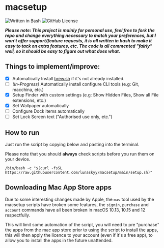 # macsetup
![Written in Bash](https://img.shields.io/badge/written%20in-Bash-blueviolet)
![GitHub License](https://img.shields.io/github/license/lunaskyy/macsetup)

***Please note: This project is mainly for personal use, feel free to fork the repo and change everything necessary to match your preferences, but I won't offer support/feature requests, it is all written in bash to make it easy to tack on extra features, etc. The code is all commented "fairly" well, so it should be easy to figure out what does what.***

## Things to implement/improve:
- [x] Automatically Install [brew.sh](https://brew.sh) if it's not already installed.
- [ ] *(In-Progress)* Automatically install configure CLI tools (e.g: Git, macchina, etc.)
- [x] Setup Finder with custom settings (e.g: Show Hidden Files, Show all File extensions, etc.)
- [x] Set Wallpaper automatically
- [ ] Configure Dock items automatically
- [ ] Set Lock Screen text ("Authorised use only, etc.")

## How to run
Just run the script by copying below and pasting into the terminal.

Please note that you should **always** check scripts before you run them on your device.

```
/bin/bash -c "$(curl -fsSL https://raw.githubusercontent.com/lunaskyy/macsetup/main/setup.sh)"
```

## Downloading Mac App Store apps
Due to some interesting changes made by Apple, the `mas` tool used by the macsetup scripts have broken some features, the `signin`, `purchase` and `account` commands have all been broken in macOS 10.13, 10.15 and 12 respectfully.

This will limit some automation of the script, you will need to pre "purchase" the apps from the mac app store prior to using the script to install the apps, this will then apply the licence to your account (even if it's a free app), to allow you to install the apps in the future unattended.